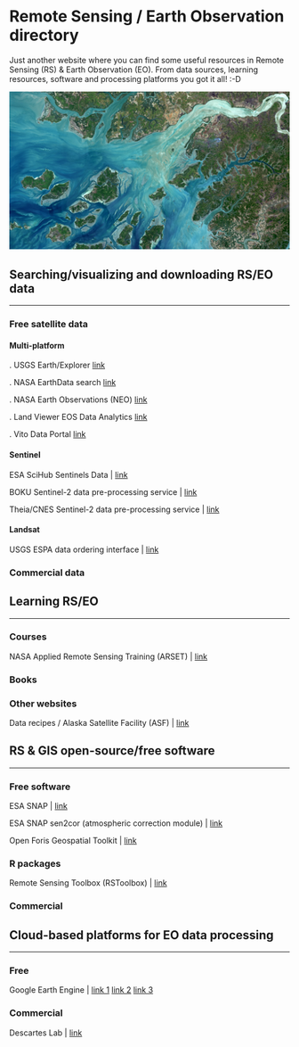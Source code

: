 # Remote Sensing / Earth Observation directory

Just another website where you can find some useful resources in Remote Sensing (RS) & Earth Observation (EO). 
From data sources, learning resources, software and processing platforms you got it all! :-D

![Copyright ESA](./imgs/s2_eo.jpg)

## Searching/visualizing and downloading RS/EO data

-------------------------------------------------------------------------------------------------------------------


### Free satellite data

#### Multi-platform

. USGS Earth/Explorer [link](https://earthexplorer.usgs.gov)

. NASA EarthData search [link](https://search.earthdata.nasa.gov)

. NASA Earth Observations (NEO) [link](https://neo.sci.gsfc.nasa.gov)

. Land Viewer EOS Data Analytics [link](https://lv.eosda.com)

. Vito Data Portal [link](http://www.vito-eodata.be/PDF/portal/Application.html#Home)

#### Sentinel

ESA SciHub Sentinels Data | [link](https://scihub.copernicus.eu/dhus)

BOKU Sentinel-2 data pre-processing service | [link](https://s2.boku.eodc.eu)

Theia/CNES Sentinel-2 data pre-processing service | [link](https://theia.cnes.fr/atdistrib/rocket/#/home)


#### Landsat

USGS ESPA data ordering interface | [link](https://espa.cr.usgs.gov)






### Commercial data


## Learning RS/EO

-------------------------------------------------------------------------------------------------------------------

### Courses

NASA Applied Remote Sensing Training (ARSET) | [link](https://arset.gsfc.nasa.gov/)



### Books

### Other websites

Data recipes / Alaska Satellite Facility (ASF) | [link](https://www.asf.alaska.edu/asf-tutorials/data-recipes)



## RS & GIS open-source/free software

-------------------------------------------------------------------------------------------------------------------

### Free software

ESA SNAP | [link](http://step.esa.int/main/toolboxes/snap/)

ESA SNAP sen2cor (atmospheric correction module) | [link](http://step.esa.int/main/third-party-plugins-2/sen2cor/)

Open Foris Geospatial Toolkit | [link](http://www.openforis.org/tools/geospatial-toolkit.html)

### R packages

Remote Sensing Toolbox (RSToolbox) | [link](https://github.com/bleutner/RStoolbox)

### Commercial


## Cloud-based platforms for EO data processing

-------------------------------------------------------------------------------------------------------------------

### Free

Google Earth Engine | [link 1](https://earthengine.google.com) [link 2](https://explorer.earthengine.google.com) [link 3](https://code.earthengine.google.com/)

### Commercial

Descartes Lab | [link](https://descarteslabs.com/)